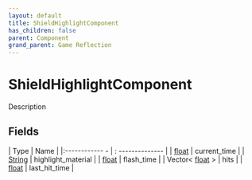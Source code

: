 ```yaml
---
layout: default
title: ShieldHighlightComponent
has_children: false
parent: Component
grand_parent: Game Reflection
---
```

# ShieldHighlightComponent
Description 

## Fields
| Type | Name |
|:------------ - | : -------------- |
| [float](game-reflection/components/float.md) | current_time |
| [String](game-reflection/components/string.md) | highlight_material |
| [float](game-reflection/components/float.md) | flash_time |
| Vector< [float](game-reflection/components/float.md) > | hits |
| [float](game-reflection/components/float.md) | last_hit_time |
